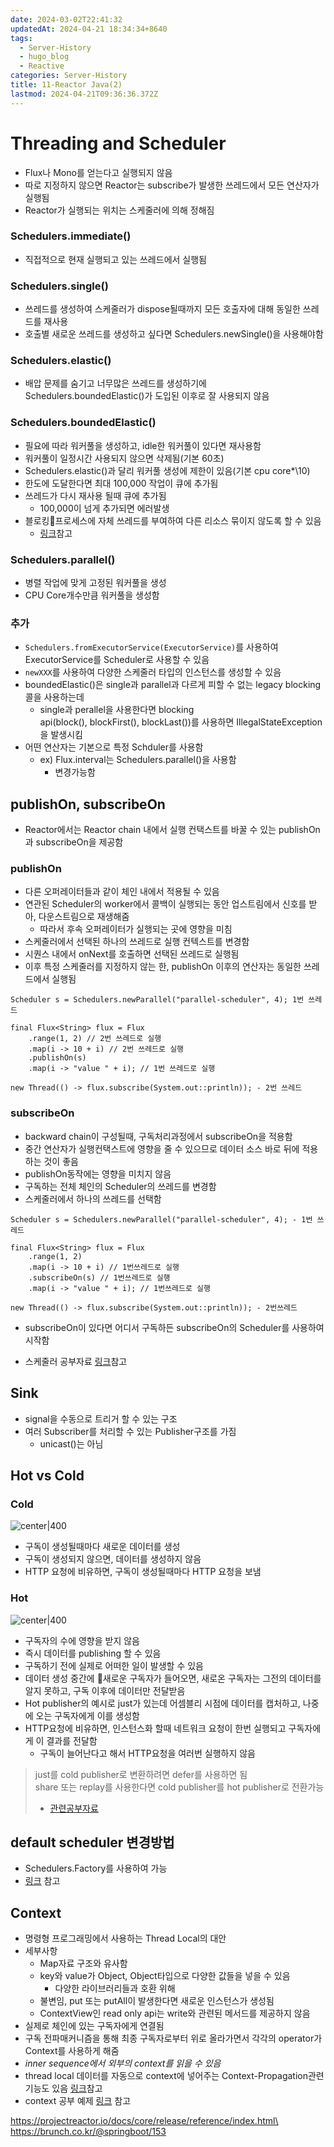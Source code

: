 ```yaml
---
date: 2024-03-02T22:41:32
updatedAt: 2024-04-21 18:34:34+8640
tags:
  - Server-History
  - hugo_blog
  - Reactive
categories: Server-History
title: 11-Reactor Java(2)
lastmod: 2024-04-21T09:36:36.372Z
---
```

# Threading and Scheduler

* Flux나 Mono를 얻는다고 실행되지 않음
* 따로 지정하지 않으면 Reactor는 subscribe가 발생한 쓰레드에서 모든 연산자가 실행됨
* Reactor가 실행되는 위치는 스케줄러에 의해 정해짐

### Schedulers.immediate()

* 직접적으로 현재 실행되고 있는 쓰레드에서 실행됨

### Schedulers.single()

* 쓰레드를 생성하여 스케줄러가 dispose될때까지 모든 호출자에 대해 동일한 쓰레드를 재사용
* 호출별 새로운 쓰레드를 생성하고 싶다면 Schedulers.newSingle()을 사용해야함

### Schedulers.elastic()

* 배압 문제를 숨기고 너무많은 쓰레드를 생성하기에 Schedulers.boundedElastic()가 도입된 이후로 잘 사용되지 않음

### Schedulers.boundedElastic()

* 필요에 따라 워커풀을 생성하고, idle한 워커풀이 있다면 재사용함
* 워커풀이 일정시간 사용되지 않으면 삭제됨(기본 60초)
* Schedulers.elastic()과 달리 워커풀 생성에 제한이 있음(기본 cpu core\*\10)
* 한도에 도달한다면 최대 100,000 작업이 큐에 추가됨
* 쓰레드가 다시 재사용 될때 큐에 추가됨
  * 100,000이 넘게 추가되면 에러발생
* 블로킹프로세스에 자체 쓰레드를 부여하여 다른 리소스 묶이지 않도록 할 수 있음
  * [링크](https://projectreactor.io/docs/core/release/reference/#faq.wrap-blocking)참고

### Schedulers.parallel()

* 병렬 작업에 맞게 고정된 워커풀을 생성
* CPU Core개수만큼 워커풀을 생성함

### 추가

* `Schedulers.fromExecutorService(ExecutorService)`를 사용하여 ExecutorService를 Scheduler로 사용할 수 있음
* `newXXX`를 사용하여 다양한 스케줄러 타입의 인스턴스를 생성할 수 있음
* boundedElastic()은 single과 parallel과 다르게 피할 수 없는 legacy blocking콜을 사용하는데
  * single과 perallel을 사용한다면 blocking api(block(), blockFirst(), blockLast())를 사용하면 IllegalStateException을 발생시킴
* 어떤 연산자는 기본으로 특정 Schduler를 사용함
  * ex) Flux.interval는 Schedulers.parallel()을 사용함
    * 변경가능함

## publishOn, subscribeOn

* Reactor에서는 Reactor chain 내에서 실행 컨택스트를 바꿀 수 있는 publishOn과 subscribeOn을 제공함

### publishOn

* 다른 오퍼레이터들과 같이 체인 내에서 적용될 수 있음
* 연관된 Scheduler의 worker에서 콜백이 실행되는 동안 업스트림에서 신호를 받아, 다운스트림으로 재생해줌
  * 따라서 후속 오퍼레이터가 실행되는 곳에 영향을 미침
* 스케줄러에서 선택된 하나의 쓰레드로 실행 컨텍스트를 변경함
* 시퀀스 내에서 onNext를 호출하면 선택된 쓰레드로 실행됨
* 이후 특정 스케줄러를 지정하지 않는 한, publishOn 이후의 연산자는 동일한 쓰레드에서 실행됨

```
Scheduler s = Schedulers.newParallel("parallel-scheduler", 4); 1번 쓰레드

final Flux<String> flux = Flux 
	.range(1, 2) // 2번 쓰레드로 실행
	.map(i -> 10 + i) // 2번 쓰레드로 실행 
	.publishOn(s) 
	.map(i -> "value " + i); // 1번 쓰레드로 실행
	
new Thread(() -> flux.subscribe(System.out::println)); - 2번 쓰레드
```

### subscribeOn

* backward chain이 구성될때, 구독처리과정에서 subscribeOn을 적용함
* 중간 연산자가 실행컨택스트에 영향을 줄 수 있으므로 데이터 소스 바로 뒤에 적용하는 것이 좋음
* publishOn동작에는 영향을 미치지 않음
* 구독하는 전체 체인의 Scheduler의 쓰레드를 변경함
* 스케줄러에서 하나의 쓰레드를 선택함

```
Scheduler s = Schedulers.newParallel("parallel-scheduler", 4); - 1번 쓰레드

final Flux<String> flux = Flux 
	.range(1, 2) 
	.map(i -> 10 + i) // 1번쓰레드로 실행
	.subscribeOn(s) // 1번쓰레드로 실행
	.map(i -> "value " + i); // 1번쓰레드로 실행

new Thread(() -> flux.subscribe(System.out::println)); - 2번쓰레드
```

* subscribeOn이 있다면 어디서 구독하든 subscribeOn의 Scheduler를 사용하여 시작함

* 스케줄러 공부자료 [링크](https://wiki.terzeron.com/Programming/Java/Reactor_Flux%EC%9D%98_publishOn_subscribeOn%EC%9D%84_%EC%9D%B4%EC%9A%A9%ED%95%9C_%EC%8A%A4%EC%BC%80%EC%A5%B4%EB%A7%81)참고

## Sink

* signal을 수동으로 트리거 할 수 있는 구조
* 여러 Subscriber를 처리할 수 있는 Publisher구조를 가짐
  * unicast()는 아님

## Hot vs Cold

### Cold

![center|400](/image/real-resource-image/Pasted%20image%2020231218210001.png)

* 구독이 생성될때마다 새로운 데이터를 생성
* 구독이 생성되지 않으면, 데이터를 생성하지 않음
* HTTP 요청에 비유하면, 구독이 생성될때마다 HTTP 요청을 보냄

### Hot

![center|400](/image/real-resource-image/Pasted%20image%2020231218210038.png)

* 구독자의 수에 영향을 받지 않음
* 즉시 데이터를 publishing 할 수 있음
* 구독하기 전에 실제로 어떠한 일이 발생할 수 있음
* 데이터 생성 중간에 새로운 구독자가 들어오면, 새로온 구독자는 그전의 데이터를 알지 못하고, 구독 이후에 데이터만 전달받음
* Hot publisher의 예시로 just가 있는데 어셈블리 시점에 데이터를 캡처하고, 나중에 오는 구독자에게 이를 생성함
* HTTP요청에 비유하면, 인스턴스화 할때 네트워크 요청이 한번 실행되고 구독자에게 이 결과를 전달함
  * 구독이 늘어난다고 해서 HTTP요청을 여러번 실행하지 않음

> just를 cold publisher로 변환하려면 defer를 사용하면 됨\
> share 또는 replay를 사용한다면 cold publisher를 hot publisher로 전환가능
>
> * [관련공부자료](https://binux.tistory.com/135)

## default scheduler 변경방법

* Schedulers.Factory를 사용하여 가능
* [링크](https://projectreactor.io/docs/core/release/reference/#scheduler-factory) 참고

## Context

* 명령형 프로그래밍에서 사용하는 Thread Local의 대안
* 세부사항
  * Map자료 구조와 유사함
  * key와 value가 Object, Object타입으로 다양한 값들을 넣을 수 있음
    * 다양한 라이브러리들과 호환 위해
  * 불변임, put 또는 putAll이 발생한다면 새로운 인스턴스가 생성됨
  * ContextView인 read only api는 write와 관련된 메서드를 제공하지 않음
* 실제로 체인에 있는 구독자에게 연결됨
* 구독 전파매커니즘을 통해 최종 구독자로부터 위로 올라가면서 각각의 operator가 Context를 사용하게 해줌
* *inner sequence에서 외부의 context를 읽을 수 있음*
* thread local 데이터를 자동으로 context에 넣어주는 Context-Propagation관련 기능도 있음 [링크](https://projectreactor.io/docs/core/release/reference/#context.propagation)참고
* context 공부 예제 [링크](https://devfunny.tistory.com/916) 참고

https://projectreactor.io/docs/core/release/reference/index.html\
https://brunch.co.kr/@springboot/153
